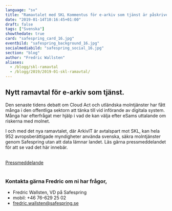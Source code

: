```yaml
---
language: "sv"
title: "Ramavtalet med SKL Kommentus för e-arkiv som tjänst är påskrivet"
date: "2019-01-14T10:16:45+01:00"
draft: false
tags: ["Svenska"]
showthedate: true
card: "safespring_card_16.jpg"
eventbild: "safespring_background_16.jpg"
socialmediabild: "safespring_social_16.jpg"
section: "blog"
author: "Fredric Wallsten"
aliases:
  - /blogg/skl-ramavtal
  - /blogg/2019/2019-01-skl-ramavtal/
---
```


## Nytt ramavtal för e-arkiv som tjänst.

Den senaste tidens debatt om Cloud Act och utländska molntjänster har fått många i den offentliga sektorn att tänka till vid införande av digitala system. Många har efterfrågat mer hjälp i vad de kan välja efter eSams uttalande om riskerna med molnet.

I och med det nya ramavtalet, där ArkivIT är avtalspart mot SKL, kan hela 952 avropsberättigade myndigheter använda svenska, säkra molntjänster genom Safespring utan att data lämnar landet. Läs gärna pressmeddelandet för att se vad det här innebär.

<br>
<a href="/publikationer/skl-ramavtal" id="button">Pressmeddelande</a>
<br><br>

### Kontakta gärna Fredric om ni har frågor,

- Fredric Wallsten, VD på Safespring
- mobil: +46 76-629 25 02‬
- fredric.wallsten@safespring.se
